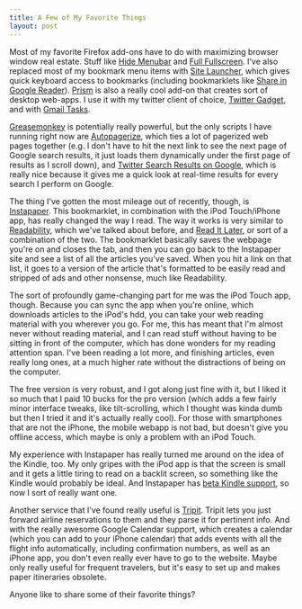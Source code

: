```yaml
---
title: A Few of My Favorite Things
layout: post
---
```


Most of my favorite Firefox add-ons have to do with maximizing browser
window real estate. Stuff like [Hide
Menubar](https://addons.mozilla.org/en-US/firefox/addon/4762 "Hide Menubar")
and [Full
Fullscreen](https://addons.mozilla.org/en-US/firefox/addon/1568 "Full Fullscreen").
I've also replaced most of my bookmark menu items with [Site
Launcher](https://addons.mozilla.org/en-US/firefox/addon/10127 "Site Launcher"),
which gives quick keyboard access to bookmarks (including bookmarklets
like [Share in Google
Reader](http://googlereader.blogspot.com/2008/05/share-anything-anytime-anywhere.html "Share in Google Reader")).
[Prism](https://addons.mozilla.org/en-US/firefox/addon/6665 "Prism") is
also a really cool add-on that creates sort of desktop web-apps. I use
it with my twitter client of choice, [Twitter
Gadget](http://www.twittergadget.com/ "Twitter Gadget"), and with [Gmail
Tasks](http://gmailblog.blogspot.com/2008/12/new-in-labs-tasks.html "Gmail Tasks").

[Greasemonkey](https://addons.mozilla.org/en-US/firefox/addon/748 "Greasemonkey")
is potentially really powerful, but the only scripts I have running
right now are
[Autopagerize](http://userscripts.org/scripts/show/8551 "Autopagerizer"),
which ties a lot of pagerized web pages together (e.g. I don't have to
hit the next link to see the next page of Google search results, it just
loads them dynamically under the first page of results as I scroll
down), and [Twitter Search Results on
Google](http://userscripts.org/scripts/show/45091 "Twitter Search Results on Google"),
which is really nice because it gives me a quick look at real-time
results for every search I perform on Google.

The thing I've gotten the most mileage out of recently, though, is
[Instapaper](http://www.instapaper.com/ "Instapaper"). This bookmarklet,
in combination with the iPod Touch/iPhone app, has really changed the
way I read. The way it works is very similar to
[Readability](http://lab.arc90.com/experiments/readability/ "Readability"),
which we've talked about before, and [Read It
Later](https://addons.mozilla.org/en-US/firefox/addon/7661 "Read It Later"),
or sort of a combination of the two. The bookmarklet basically saves the
webpage you're on and closes the tab, and then you can go back to the
Instapaper site and see a list of all the articles you've saved. When
you hit a link on that list, it goes to a version of the article that's
formatted to be easily read and stripped of ads and other nonsense, much
like Readability.

The sort of profoundly game-changing part for me was the iPod Touch app,
though. Because you can sync the app when you're online, which downloads
articles to the iPod's hdd, you can take your web reading material with
you wherever you go. For me, this has meant that I'm almost never
without reading material, and I can read stuff without having to be
sitting in front of the computer, which has done wonders for my reading
attention span. I've been reading a lot more, and finishing articles,
even really long ones, at a much higher rate without the distractions of
being on the computer.

The free version is very robust, and I got along just fine with it, but
I liked it so much that I paid 10 bucks for the pro version (which adds
a few fairly minor interface tweaks, like tilt-scrolling, which I
thought was kinda dumb but then I tried it and it's actually really
cool). For those with smartphones that are not the iPhone, the mobile
webapp is not bad, but doesn't give you offline access, which maybe is
only a problem with an iPod Touch.

My experience with Instapaper has really turned me around on the idea of
the Kindle, too. My only gripes with the iPod app is that the screen is
small and it gets a little tiring to read on a backlit screen, so
something like the Kindle would probably be ideal. And Instapaper has
[beta Kindle
support](http://www.instapaper.com/user/kindle "Instapaper Kindle support"),
so now I sort of really want one.

Another service that I've found really useful is
[Tripit](http://www.tripit.com/ "Tripit"). Tripit lets you just forward
airline reservations to them and they parse it for pertinent info. And
with the really awesome Google Calendar support, which creates a
calendar (which you can add to your iPhone calendar) that adds events
with all the flight info automatically, including confirmation numbers,
as well as an iPhone app, you don't even really ever have to go to the
website. Maybe only really useful for frequent travelers, but it's easy
to set up and makes paper itineraries obsolete.

Anyone like to share some of their favorite things?
